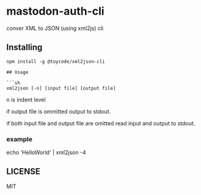 # mastodon-auth-cli

conver XML to JSON (using xml2js) cli

## Installing
```
npm install -g @toycode/xml2json-cli

## Usage

```sh
xml2json [-n] [input file] [output file]
```

n is indent level

if output file is ommitted output to stdout.

if both input file and output file are omitted read input and output to stdout.


### example

echo '<msg><g>Hello</g><t>World</g></msg>' | xml2json -4

## LICENSE

MIT

